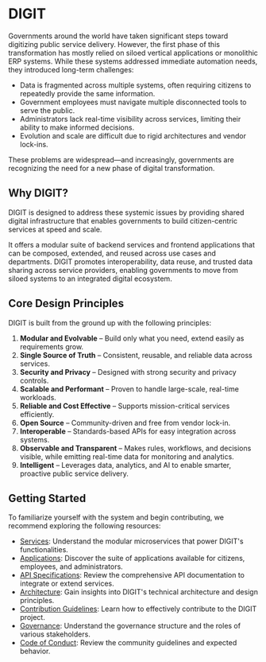 # DIGIT

Governments around the world have taken significant steps toward digitizing public service delivery. However, the first phase of this transformation has mostly relied on siloed vertical applications or monolithic ERP systems. While these systems addressed immediate automation needs, they introduced long-term challenges:

- Data is fragmented across multiple systems, often requiring citizens to repeatedly provide the same information.
- Government employees must navigate multiple disconnected tools to serve the public.
- Administrators lack real-time visibility across services, limiting their ability to make informed decisions.
- Evolution and scale are difficult due to rigid architectures and vendor lock-ins.

These problems are widespread—and increasingly, governments are recognizing the need for a new phase of digital transformation.

## Why DIGIT?

DIGIT is designed to address these systemic issues by providing shared digital infrastructure that enables governments to build citizen-centric services at speed and scale.

It offers a modular suite of backend services and frontend applications that can be composed, extended, and reused across use cases and departments. DIGIT promotes interoperability, data reuse, and trusted data sharing across service providers, enabling governments to move from siloed systems to an integrated digital ecosystem.

## Core Design Principles

DIGIT is built from the ground up with the following principles:

1. **Modular and Evolvable** – Build only what you need, extend easily as requirements grow.
2. **Single Source of Truth** – Consistent, reusable, and reliable data across services.
3. **Security and Privacy** – Designed with strong security and privacy controls.
4. **Scalable and Performant** – Proven to handle large-scale, real-time workloads.
5. **Reliable and Cost Effective** – Supports mission-critical services efficiently.
6. **Open Source** – Community-driven and free from vendor lock-in.
7. **Interoperable** – Standards-based APIs for easy integration across systems.
8. **Observable and Transparent** – Makes rules, workflows, and decisions visible, while emitting real-time data for monitoring and analytics.
9. **Intelligent** – Leverages data, analytics, and AI to enable smarter, proactive public service delivery.

## Getting Started

To familiarize yourself with the system and begin contributing, we recommend exploring the following resources:

- [Services](Services.md): Understand the modular microservices that power DIGIT's functionalities.
- [Applications](Apps.md): Discover the suite of applications available for citizens, employees, and administrators.
- [API Specifications](APIs.md): Review the comprehensive API documentation to integrate or extend services.
- [Architecture](Architecture.md): Gain insights into DIGIT's technical architecture and design principles.
- [Contribution Guidelines](Contribution.md): Learn how to effectively contribute to the DIGIT project.
- [Governance](Governance.md): Understand the governance structure and the roles of various stakeholders.
- [Code of Conduct](CodeOfConduct.md): Review the community guidelines and expected behavior.
